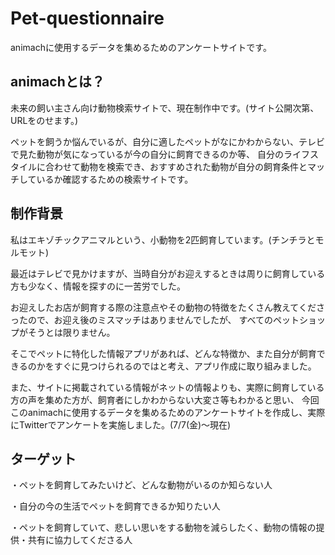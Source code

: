 # Pet-questionnaire

animachに使用するデータを集めるためのアンケートサイトです。

## animachとは？

未来の飼い主さん向け動物検索サイトで、現在制作中です。(サイト公開次第、URLをのせます。)

ペットを飼うか悩んでいるが、自分に適したペットがなにかわからない、テレビで見た動物が気になっているが今の自分に飼育できるのか等、
自分のライフスタイルに合わせて動物を検索でき、おすすめされた動物が自分の飼育条件とマッチしているか確認するための検索サイトです。

## 制作背景

私はエキゾチックアニマルという、小動物を2匹飼育しています。(チンチラとモルモット)

最近はテレビで見かけますが、当時自分がお迎えするときは周りに飼育している方も少なく、情報を探すのに一苦労でした。

お迎えしたお店が飼育する際の注意点やその動物の特徴をたくさん教えてくださったので、お迎え後のミスマッチはありませんでしたが、
すべてのペットショップがそうとは限りません。

そこでペットに特化した情報アプリがあれば、どんな特徴か、また自分が飼育できるのかをすぐに見つけられるのではと考え、アプリ作成に取り組みました。

また、サイトに掲載されている情報がネットの情報よりも、実際に飼育している方の声を集めた方が、飼育者にしかわからない大変さ等もわかると思い、
今回このanimachに使用するデータを集めるためのアンケートサイトを作成し、実際にTwitterでアンケートを実施しました。(7/7(金)～現在)

## ターゲット

・ペットを飼育してみたいけど、どんな動物がいるのか知らない人

・自分の今の生活でペットを飼育できるか知りたい人

・ペットを飼育していて、悲しい思いをする動物を減らしたく、動物の情報の提供・共有に協力してくださる人


